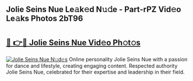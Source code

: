 ## Jolie Seins Nue Le𝚊k𝚎d N𝚞𝚍e - Part-rPZ Vid𝚎o Le𝚊ks Photos 2bT96

# <h2><a href="http://fb46wl.evod.top/?m=Jolie+Seins+Nue">🔗 👉🔴 Jolie Seins Nue Vid𝚎o Ph𝚘t𝚘s</a></h2>

[![Jolie Seins Nue N𝚞d𝚎s](https://i.imgur.com/8V9OHl7.gif)](http://fb46wl.evod.top/?m=Jolie+Seins+Nue)
Online personality Jolie Seins Nue with a passion for dance and lifestyle, creating engaging content. Respected authority Jolie Seins Nue, celebrated for their expertise and leadership in their field. 
